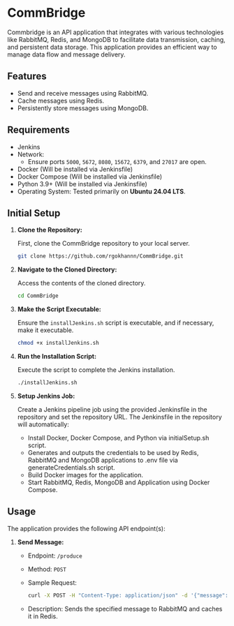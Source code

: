 
# CommBridge

Commbridge is an API application that integrates with various technologies like RabbitMQ, Redis, and MongoDB to facilitate data transmission, caching, and persistent data storage. This application provides an efficient way to manage data flow and message delivery.
## Features

- Send and receive messages using RabbitMQ.
- Cache messages using Redis.
- Persistently store messages using MongoDB.
  
## Requirements

- Jenkins 
- Network:
  - Ensure ports `5000`, `5672`,  `8080`, `15672`, `6379`, and `27017` are open.
- Docker (Will be installed via Jenkinsfile)
- Docker Compose (Will be installed via Jenkinsfile)
- Python 3.9+ (Will be installed via Jenkinsfile)
- Operating System: Tested primarily on **Ubuntu 24.04 LTS**.

## Initial Setup

1. **Clone the Repository:**

   First, clone the CommBridge repository to your local server.

   ```bash
   git clone https://github.com/rgokhannn/CommBridge.git
   ```

2. **Navigate to the Cloned Directory:**

   Access the contents of the cloned directory.

   ```bash
   cd CommBridge
   ```

3. **Make the Script Executable:**

   Ensure the `installJenkins.sh` script is executable, and if necessary, make it executable.

   ```bash
   chmod +x installJenkins.sh
   ```

4. **Run the Installation Script:**

   Execute the script to complete the Jenkins installation.

   ```bash
   ./installJenkins.sh
   ```
5. **Setup Jenkins Job:**

    Create a Jenkins pipeline job using the provided Jenkinsfile in the repository and set the repository URL.
    The Jenkinsfile in the repository will automatically:
    - Install Docker, Docker Compose, and Python via initialSetup.sh script.
    - Generates and outputs the credentials to be used by Redis, RabbitMQ and MongoDB applications to .env file via generateCredentials.sh script.
    - Build Docker images for the application.
    - Start RabbitMQ, Redis, MongoDB and Application using Docker Compose.

## Usage

The application provides the following API endpoint(s):

1. **Send Message:**

   - Endpoint: `/produce`
   - Method: `POST`
   - Sample Request:

     ```bash
     curl -X POST -H "Content-Type: application/json" -d '{"message": "Your Message"}' http://localhost:5000/produce
     ```

   - Description: Sends the specified message to RabbitMQ and caches it in Redis.
